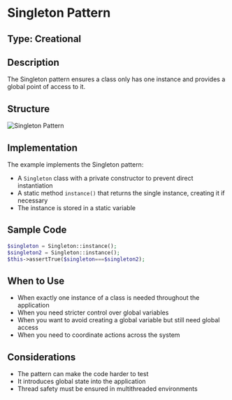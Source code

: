 # Singleton Pattern

## Type: Creational

## Description
The Singleton pattern ensures a class only has one instance and provides a global point of access to it.

## Structure
![Singleton Pattern](https://github.com/olegre/DesignPatterns/blob/master/~images/Singleton.png)

## Implementation
The example implements the Singleton pattern:
- A `Singleton` class with a private constructor to prevent direct instantiation
- A static method `instance()` that returns the single instance, creating it if necessary
- The instance is stored in a static variable

## Sample Code

```php
$singleton = Singleton::instance();
$singleton2 = Singleton::instance();
$this->assertTrue($singleton===$singleton2);
```

## When to Use
- When exactly one instance of a class is needed throughout the application
- When you need stricter control over global variables
- When you want to avoid creating a global variable but still need global access
- When you need to coordinate actions across the system

## Considerations
- The pattern can make the code harder to test
- It introduces global state into the application
- Thread safety must be ensured in multithreaded environments
